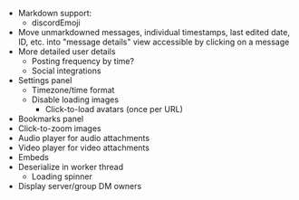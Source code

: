 - Markdown support:
  - discordEmoji
- Move unmarkdowned messages, individual timestamps, last edited date, ID, etc. into "message details" view accessible by clicking on a message
- More detailed user details
  - Posting frequency by time?
  - Social integrations
- Settings panel
  - Timezone/time format
  - Disable loading images
    - Click-to-load avatars (once per URL)
- Bookmarks panel
- Click-to-zoom images
- Audio player for audio attachments
- Video player for video attachments
- Embeds
- Deserialize in worker thread
  - Loading spinner
- Display server/group DM owners
